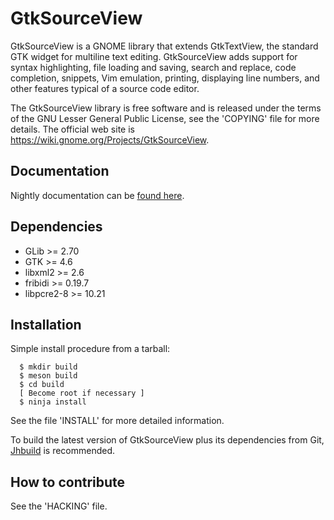 GtkSourceView
=============

GtkSourceView is a GNOME library that extends GtkTextView, the standard GTK
widget for multiline text editing. GtkSourceView adds support for syntax
highlighting, file loading and saving, search and replace, code completion,
snippets, Vim emulation, printing, displaying line numbers, and other features
typical of a source code editor.

The GtkSourceView library is free software and is released under the terms of
the GNU Lesser General Public License, see the 'COPYING' file for more details.
The official web site is https://wiki.gnome.org/Projects/GtkSourceView.

Documentation
-------------

Nightly documentation can be [found here](https://gnome.pages.gitlab.gnome.org/gtksourceview/gtksourceview5/).

Dependencies
------------

* GLib >= 2.70
* GTK >= 4.6
* libxml2 >= 2.6
* fribidi >= 0.19.7
* libpcre2-8 >= 10.21

Installation
------------

Simple install procedure from a tarball:
```
  $ mkdir build
  $ meson build
  $ cd build
  [ Become root if necessary ]
  $ ninja install
```

See the file 'INSTALL' for more detailed information.

To build the latest version of GtkSourceView plus its dependencies from Git,
[Jhbuild](https://wiki.gnome.org/Projects/Jhbuild) is recommended.


How to contribute
-----------------

See the 'HACKING' file.
